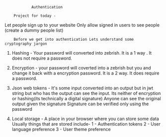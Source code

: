 
                Authentication

        Project for today -

Let people sign up to your website 
Only allow signed in users to see people (create a dummy people list)


        Before we get into authentication Lets understand some cryptography jargon

1. Hashing - Your password will converted into zebrish.
It is a 1 way . It does not require a password.

2. Encryption - your password will coverted into a zebrish but you and change it back with a encryption password. It is a 2 way. It does require a password.

3. Json web tokens - It's some input converted into an output but in jwt string but who has the output can see the input.
Its neither of encryption or hashing(its technically a digital signature)
Anyone can see the original output given the signature
Signature can be verified only using the password

4. Local storage - A place in your browser where you can store some data Usually things that are stored include-
1 - Authentication tokens
2 - User language preference
3 - User theme preference